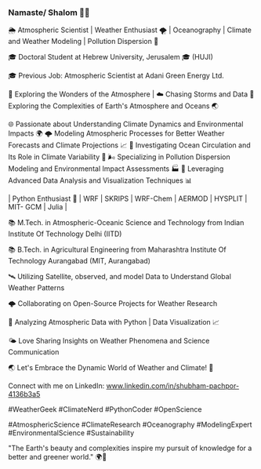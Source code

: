 ### Namaste/ Shalom 🙏🏻

🌦️ Atmospheric Scientist | Weather Enthusiast 🌪️ | Oceanography | Climate and Weather Modeling | Pollution Dispersion 🌊

🎓 Doctoral Student at Hebrew University, Jerusalem 🎓 (HUJI)

🎓 Previous Job: Atmospheric Scientist at Adani Green Energy Ltd.

🔭 Exploring the Wonders of the Atmosphere | ☁️ Chasing Storms and Data 🔭 Exploring the Complexities of Earth's Atmosphere and Oceans 🌏

🌐 Passionate about Understanding Climate Dynamics and Environmental Impacts 🌍 🌩️ Modeling Atmospheric Processes for Better Weather Forecasts and Climate Projections 📈  🌊 Investigating Ocean Circulation and Its Role in Climate Variability 🌊 🌬️ Specializing in Pollution Dispersion Modeling and Environmental Impact Assessments 🏭 🔬 Leveraging Advanced Data Analysis and Visualization Techniques 📊

| Python Enthusiast 🐍 | WRF | SKRIPS | WRF-Chem | AERMOD | HYSPLIT | MIT- GCM | Julia |

📚 M.Tech. in Atmospheric-Oceanic Science and Technology from Indian Institute Of Technology Delhi (IITD)
  
📚 B.Tech. in Agricultural Engineering from Maharashtra Institute Of Technology Aurangabad (MIT, Aurangabad)

🛰️ Utilizing Satellite, observed, and model Data to Understand Global Weather Patterns

🌩️ Collaborating on Open-Source Projects for Weather Research

🔬 Analyzing Atmospheric Data with Python | Data Visualization 📈

🌤️ Love Sharing Insights on Weather Phenomena and Science Communication

🌏 Let's Embrace the Dynamic World of Weather and Climate! 🌈

Connect with me on LinkedIn: www.linkedin.com/in/shubham-pachpor-4136b3a5

#WeatherGeek #ClimateNerd #PythonCoder #OpenScience

#AtmosphericScience #ClimateResearch #Oceanography #ModelingExpert #EnvironmentalScience #Sustainability

"The Earth's beauty and complexities inspire my pursuit of knowledge for a better and greener world." 🌍🌱

<!--
**NoviceModelerShubham/NoviceModelerShubham** is a ✨ _special_ ✨ repository because its `README.md` (this file) appears on your GitHub profile.

Here are some ideas to get you started:

- 🔭 I’m currently working on ...
- 🌱 I’m currently learning ...
- 👯 I’m looking to collaborate on ...
- 🤔 I’m looking for help with ...
- 💬 Ask me about ...
- 📫 How to reach me: ...
- 😄 Pronouns: ...
- ⚡ Fun fact: ...
-->
